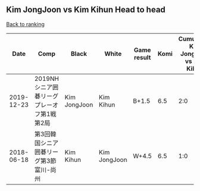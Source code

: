 ## Kim JongJoon vs Kim Kihun Head to head

[Back to ranking](../../index.md)




| **Date** | **Comp** | **Black** | **White** | **Game result** | **Komi** | **Cumulative Kim JongJoon vs Kim Kihun** | **Kim JongJoon streak** | **Kim Kihun streak** | 
| --- | --- | --- | --- | --- | --- | --- | --- | --- |
| 2019-12-23 | 2019NHシニア囲碁リーグプレーオフ第1戦第2局 | Kim JongJoon | Kim Kihun | B+1.5 | 6.5 | 2:0 | 2 | 0 | 
| 2018-06-18 | 第3回韓国シニア囲碁リーグ第3節富川-尚州 | Kim Kihun | Kim JongJoon | W+4.5 | 6.5 | 1:0 | 1 | 0 |




